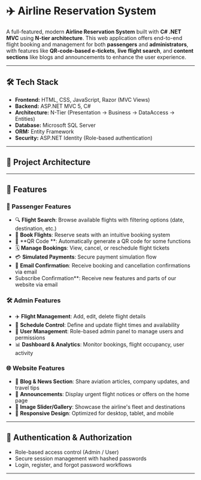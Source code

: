 # ✈️ Airline Reservation System

A full-featured, modern **Airline Reservation System** built with **C# .NET MVC** using **N-tier architecture**. This web application offers end-to-end flight booking and management for both **passengers** and **administrators**, with features like **QR-code-based e-tickets**, **live flight search**, and **content sections** like blogs and announcements to enhance the user experience.

---

## 🛠 Tech Stack

- **Frontend:** HTML, CSS, JavaScript, Razor (MVC Views)
- **Backend:** ASP.NET MVC 5, C#
- **Architecture:** N-Tier (Presentation → Business → DataAccess → Entities)
- **Database:** Microsoft SQL Server
- **ORM:** Entity Framework
- **Security:** ASP.NET Identity (Role-based authentication)

---

## 📁 Project Architecture


---

## 🚀 Features

### 👤 Passenger Features

- 🔍 **Flight Search**: Browse available flights with filtering options (date, destination, etc.)
- 🎫 **Book Flights**: Reserve seats with an intuitive booking system
- 📱 **QR Code **: Automatically generate a QR code for some functions
- 🗓️ **Manage Bookings**: View, cancel, or reschedule flight tickets
- 💳 **Simulated Payments**: Secure payment simulation flow
- 📨 **Email Confirmation**: Receive booking and cancellation confirmations via email
- Subscribe Confirmation**: Receive new features and parts of our website  via email

### 🛠 Admin Features

- ✈️ **Flight Management**: Add, edit, delete flight details
- 📆 **Schedule Control**: Define and update flight times and availability
- 👥 **User Management**: Role-based admin panel to manage users and permissions
- 📊 **Dashboard & Analytics**: Monitor bookings, flight occupancy, user activity

### 🌐 Website Features

- 📰 **Blog & News Section**: Share aviation articles, company updates, and travel tips
- 📣 **Announcements**: Display urgent flight notices or offers on the home page
- 📸 **Image Slider/Gallery**: Showcase the airline's fleet and destinations
- 📱 **Responsive Design**: Optimized for desktop, tablet, and mobile

---

## 🔐 Authentication & Authorization

- Role-based access control (Admin / User)
- Secure session management with hashed passwords
- Login, register, and forgot password workflows

---
